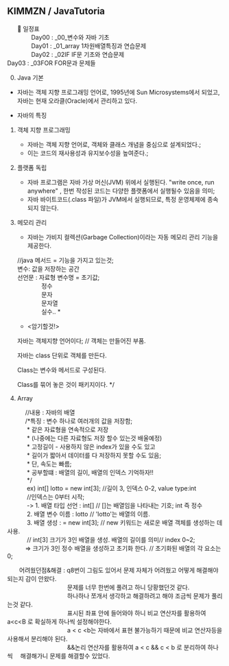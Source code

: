 ## KIMMZN / JavaTutoria
&nbsp;&nbsp;&nbsp;&nbsp;&nbsp; 📝 일정표  
  　　　　Day00 : _00_변수와 자바 기초  
  　　　　Day01 : _01_array 1차원배열특징과 연습문제  
  　　　　Day02 : _02IF IF문 기초와 연습문제  
      Day03 : _03FOR FOR문과 문제들
	  

   00. Java 기본
   
   - 자바는 객체 지향 프로그래밍 언어로, 1995년에 Sun Microsystems에서 되었고, 자바는 현재 오라클(Oracle)에서 관리하고 있다.
   * 자바의 특징 
   1. 객체 지향 프로그래밍
      - 자바는 객체 지향 언어로, 객체와 클래스 개념을 중심으로 설계되었다.;
      - 이는 코드의 재사용성과 유지보수성을 높여준다.;
     
   2. 플랫폼 독립
      - 자바 프로그램은 자바 가상 머신(JVM) 위에서 실행된다. "write once, run anywhere" , 한번 작성된 코드는 다양한 플랫폼에서 실행될수 있음을 의미;
      - 자바 바이트코드(.class 파일)가 JVM에서 실행되므로, 특정 운영체제에 종속되지 않는다.

   3. 메모리 관리
      - 자바는 가비지 컬렉션(Garbage Collection)이라는 자동 메모리 관리 기능을 제공한다.
      
      //java
		메서드 = 기능을 가지고 있는것;  
		변수: 값을 저장하는 공간  
		선언문 :  자료형 변수명 = 초기값;  
 		    정수  
 		    문자  
 		    문자열  
 		    실수..
		 * 
		 * <암기할것!>  
   
		자바는 객체지향 언어이다; // 객체는 만들어진 부품.
  
		자바는 class 단위로 객체를 만든다.
  
		Class는 변수와 메서드로 구성된다.
  
		Class를 묶어 놓은 것이 패키지이다. */
		

01. Array

   //내용 : 자바의 배열  
		   /*특징 : 변수 하나로 여러개의 값을 저장함;  
		    * 		같은 자료형을 연속적으로 저장  
		    * 		(나중에는 다른 자료형도 저장 할수 있는것 배울예정)  
		    * 		고정길이 - 사용하지 않은 index가 있을 수도 있고  
		    * 				 길이가 짧아서 데이터를 다 저장하지 못할 수도 있음;  
		    * 				 단, 속도는 빠름;  
		    * 공부할떄 : 배열의 길이, 배열의 인덱스 기억하자!!  
		    */  
          ex) int[] lotto = new int[3]; //길이 3, 인덱스 0-2, value type:int  
                                        //인덱스는 0부터 시작;  
          -> 1. 배열 타입 선언 : int[] // []는 배열임을 나타내는 기호; int 즉 정수  
             2. 배열 변수 이름 : lotto // 'lotto'는 배열의 이름.   
             3. 배열 생성 : = new int[3]; // new 키워드는 새로운 배열 객체를 생성하는 데 사용.  
                                         // int[3] 크기가 3인 배열을 생성. 배열의 길이를 의미// index 0~2;  
          => 크기가 3인 정수 배열을 생성하고 초기화 한다.    // 초기화된 배열의 각 요소는 0;  
                                      
                                                      
  어려웠던점&해결 : q8번이 그림도 있어서 문제 자체가 어려웠고 어떻게 해결해야되는지 감이 안왔다.    
                    문제를 너무 한번에 풀려고 하니 당황했던것 같다.  
                    하나하나 쪼개서 생각하고 해결하려고 해야 조금씩 문제가 풀리는것 같다.  
                    표시된 좌표 안에 들어와야 하니 비교 연산자를 활용하여 a<c<B 로 확실하게 하나씩 설정해야한다.  
                     a < c <b는 자바에서 표현 불가능하기 때문에 비교 연산자등을 사용해서 분리해야 된다.  
                    &&논리 연산자를 활용하여 a < c && c < b 로 분리하여 하나씩  해결해가니 문제를 해결할수 있었다.  
		    
